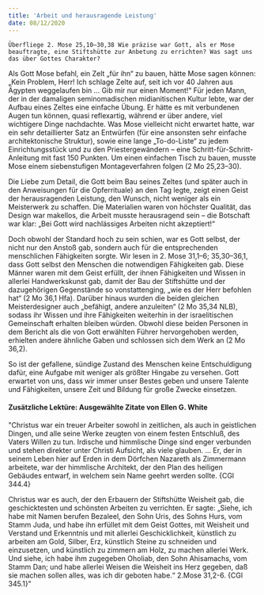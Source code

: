 ```yaml
---
title: 'Arbeit und herausragende Leistung'
date: 08/12/2020
---
```


`Überfliege 2. Mose 25,10–30,38 Wie präzise war Gott, als er Mose beauftragte, eine Stiftshütte zur Anbetung zu errichten? Was sagt uns das über Gottes Charakter?`

Als Gott Mose befahl, ein Zelt „für ihn“ zu bauen, hätte Mose sagen können: „Kein Problem, Herr! Ich schlage Zelte auf, seit ich vor 40 Jahren aus Ägypten weggelaufen bin … Gib mir nur einen Moment!“ Für jeden Mann, der in der damaligen seminomadischen midianitischen Kultur lebte, war der Aufbau eines Zeltes eine einfache Übung. Er hätte es mit verbundenen Augen tun können, quasi reflexartig, während er über andere, viel wichtigere Dinge nachdachte. Was Mose vielleicht nicht erwartet hatte, war ein sehr detaillierter Satz an Entwürfen (für eine ansonsten sehr einfache architektonische Struktur), sowie eine lange „To-do-Liste“ zu jedem Einrichtungsstück und zu den Priestergewändern – eine Schritt-für-Schritt-Anleitung mit fast 150 Punkten. Um einen einfachen Tisch zu bauen, musste Mose einem siebenstufigen Montageverfahren folgen (2 Mo 25,23–30).

Die Liebe zum Detail, die Gott beim Bau seines Zeltes (und später auch in den Anweisungen für die Opferrituale) an den Tag legte, zeigt einen Geist der herausragenden Leistung, den Wunsch, nicht weniger als ein Meisterwerk zu schaffen. Die Materialien waren von höchster Qualität, das Design war makellos, die Arbeit musste herausragend sein – die Botschaft war klar: „Bei Gott wird nachlässiges Arbeiten nicht akzeptiert!“

Doch obwohl der Standard hoch zu sein schien, war es Gott selbst, der nicht nur den Anstoß gab, sondern auch für die entsprechenden menschlichen Fähigkeiten sorgte. Wir lesen in 2. Mose 31,1–6; 35,30–36,1, dass Gott selbst den Menschen die notwendigen Fähigkeiten gab. Diese Männer waren mit dem Geist erfüllt, der ihnen Fähigkeiten und Wissen in allerlei Handwerkskunst gab, damit der Bau der Stiftshütte und der dazugehörigen Gegenstände so vonstattenging, „wie es der Herr befohlen hat“ (2 Mo 36,1 Hfa). Darüber hinaus wurden die beiden gleichen Meisterdesigner auch „befähigt, andere anzuleiten“ (2 Mo 35,34 NLB), sodass ihr Wissen und ihre Fähigkeiten weiterhin in der israelitischen Gemeinschaft erhalten bleiben würden. Obwohl diese beiden Personen in dem Bericht als die von Gott erwählten Führer hervorgehoben werden, erhielten andere ähnliche Gaben und schlossen sich dem Werk an (2 Mo 36,2).

So ist der gefallene, sündige Zustand des Menschen keine Entschuldigung dafür, eine Aufgabe mit weniger als größter Hingabe zu versehen. Gott erwartet von uns, dass wir immer unser Bestes geben und unsere Talente und Fähigkeiten, unsere Zeit und Bildung für große Zwecke einsetzen.

#### Zusätzliche Lektüre: Ausgewählte Zitate von Ellen G. White

"Christus war ein treuer Arbeiter sowohl in zeitlichen, als auch in geistlichen Dingen, und alle seine Werke zeugten von einem festen Entschluß, des Vaters Willen zu tun. Irdische und himmlische Dinge sind enger verbunden und stehen direkter unter Christi Aufsicht, als viele glauben. ... Er, der in seinem Leben hier auf Erden in dem Dörfchen Nazareth als Zimmermann arbeitete, war der himmlische Architekt, der den Plan des heiligen Gebäudes entwarf, in welchem sein Name geehrt werden sollte. {CGl 344.4}

Christus war es auch, der den Erbauern der Stiftshütte Weisheit gab, die geschicktesten und schönsten Arbeiten zu verrichten. Er sagte: „Siehe, ich habe mit Namen berufen Bezaleel, den Sohn Uris, des Sohns Hurs, vom Stamm Juda, und habe ihn erfüllet mit dem Geist Gottes, mit Weisheit und Verstand und Erkenntnis und mit allerlei Geschicklichkeit, künstlich zu arbeiten am Gold, Silber, Erz, künstlich Steine zu schneiden und einzusetzen, und künstlich zu zimmern am Holz, zu machen allerlei Werk. Und siehe, ich habe ihm zugegeben Oholiab, den Sohn Ahisamachs, vom Stamm Dan; und habe allerlei Weisen die Weisheit ins Herz gegeben, daß sie machen sollen alles, was ich dir geboten habe.“ 2.Mose 31,2-6. {CGl 345.1}"